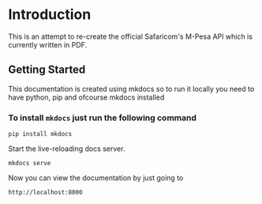 # Introduction  

This is an attempt to re-create the official Safaricom's M-Pesa API which is currently written in PDF.

## Getting Started  
This documentation is created using mkdocs so to run it locally you need to have python, pip and ofcourse mkdocs installed 

### To install `mkdocs` just run the following command
 `pip install mkdocs` 

Start the live-reloading docs server.

 `mkdocs serve` 

Now you can view the documentation by just going to 

`http://localhost:8000` 
